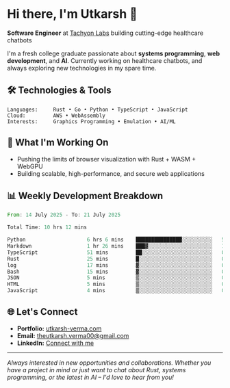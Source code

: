 # Hi there, I'm Utkarsh 👋

**Software Engineer** at [Tachyon Labs](https://tachyonlabs.in) building cutting-edge healthcare chatbots

I'm a fresh college graduate passionate about **systems programming**, **web development**, and **AI**. Currently working on healthcare chatbots, and always exploring new technologies in my spare time.

## 🛠️ Technologies & Tools

```
Languages:     Rust • Go • Python • TypeScript • JavaScript
Cloud:         AWS • WebAssembly
Interests:     Graphics Programming • Emulation • AI/ML
```

## 🚀 What I'm Working On

- Pushing the limits of browser visualization with Rust + WASM + WebGPU
- Building scalable, high-performance, and secure web applications

## 📊 Weekly Development Breakdown

<!--START_SECTION:waka-->

```rust
From: 14 July 2025 - To: 21 July 2025

Total Time: 10 hrs 12 mins

Python                    6 hrs 6 mins    ███████████████░░░░░░░░░░   59.88 %
Markdown                  1 hr 26 mins    ███▓░░░░░░░░░░░░░░░░░░░░░   14.06 %
TypeScript                51 mins         ██░░░░░░░░░░░░░░░░░░░░░░░   08.38 %
Rust                      25 mins         █░░░░░░░░░░░░░░░░░░░░░░░░   04.17 %
log                       17 mins         ▓░░░░░░░░░░░░░░░░░░░░░░░░   02.93 %
Bash                      15 mins         ▓░░░░░░░░░░░░░░░░░░░░░░░░   02.46 %
JSON                      5 mins          ▒░░░░░░░░░░░░░░░░░░░░░░░░   00.92 %
HTML                      5 mins          ▒░░░░░░░░░░░░░░░░░░░░░░░░   00.91 %
JavaScript                4 mins          ▒░░░░░░░░░░░░░░░░░░░░░░░░   00.79 %
```

<!--END_SECTION:waka-->

## 🌐 Let's Connect

- **Portfolio:** [utkarsh-verma.com](https://utkarsh-verma.com)
- **Email:** theutkarsh.verma00@gmail.com
- **LinkedIn:** [Connect with me](https://linkedin.com/in/utkarsh-verm4)

---

*Always interested in new opportunities and collaborations. Whether you have a project in mind or just want to chat about Rust, systems programming, or the latest in AI – I'd love to hear from you!*
